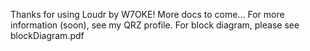 Thanks for using Loudr by W7OKE! More docs to come...
For more information (soon), see my QRZ profile.
For block diagram, please see blockDiagram.pdf
